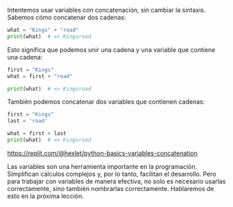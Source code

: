 
Intentemos usar variables con concatenación, sin cambiar la sintaxis. Sabemos cómo concatenar dos cadenas:

```python
what = "Kings" + "road"
print(what)  # => Kingsroad
```

Esto significa que podemos unir una cadena y una variable que contiene una cadena:

```python
first = "Kings"
what = first + "road"

print(what)  # => Kingsroad
```

También podemos concatenar dos variables que contienen cadenas:

```python
first = "Kings"
last = 'road'

what = first + last
print(what)  # => Kingsroad
```

https://replit.com/@hexlet/python-basics-variables-concatenation

Las variables son una herramienta importante en la programación. Simplifican cálculos complejos y, por lo tanto, facilitan el desarrollo. Pero para trabajar con variables de manera efectiva, no solo es necesario usarlas correctamente, sino también nombrarlas correctamente. Hablaremos de esto en la próxima lección.
